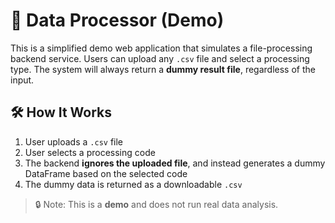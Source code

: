 # 🧪 Data Processor (Demo)

This is a simplified demo web application that simulates a file-processing backend service. Users can upload any `.csv` file and select a processing type. The system will always return a **dummy result file**, regardless of the input.

## 🛠️ How It Works

1. User uploads a `.csv` file
2. User selects a processing code
3. The backend **ignores the uploaded file**, and instead generates a dummy DataFrame based on the selected code
4. The dummy data is returned as a downloadable `.csv`

> 🔒 Note: This is a **demo** and does not run real data analysis.